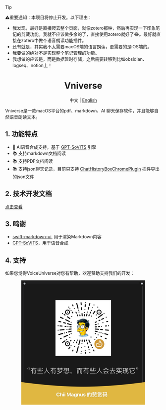 > [!TIP]
> ⚠️重要通知：本项目将停止开发。以下理由：
> - 我发现，最好是直接爬去整个页面，就像zotero那种，然后再实现一下印象笔记的剪藏功能。我就不应该做多余的了，直接使用zotero就好了😂。最好就直接在zotero中做个语音朗读功能插件。
> - 还有就是，其实我不太需要macOS端的语言朗读，更需要的是iOS端的。
> - 我要做的绝对不是实现整个笔记管理的功能。
> - 我想做的应该是，而是数据暂时存储，之后需要转移到比如obsidian、logseq、notion上！


<h1 align="center">
    Vniverse
</h1>

<div align="center">
    <a>中文</a> | <a href="README.en.md">English</a>
</div>

Vniverse是一款macOS平台的pdf、markdown、AI 聊天保存软件，并且能够自然语音朗读文本。


## 1. 功能特点
- 🤖 AI语音合成支持，基于 [GPT-SoVITS](https://github.com/RVC-Boss/GPT-SoVITS) 引擎
- 📚 支持markdown文档阅读
- 📚 支持PDF文档阅读
- 📚 支持json聊天记录，目前只支持 [ChatHistoryBoxChromePlugin](https://github.com/chiimagnus/ChatHistoryBoxChromePlugin) 插件导出的json文件


## 2. 技术开发文档
[点击查看](AITechRead.md)


## 3. 鸣谢
- [swift-markdown-ui](https://github.com/gonzalezreal/swift-markdown-ui), 用于渲染Markdown内容
- [GPT-SoVITS](https://github.com/RVC-Boss/GPT-SoVITS)，用于语音合成


## 4. 支持
如果您觉得VoiceUniverse对您有帮助，欢迎赞助支持我们的开发：

<div align="center">
  <img src="https://github.com/chiimagnus/logseq-AIsearch/blob/master/public/buymeacoffee.jpg" width="400">
</div>
